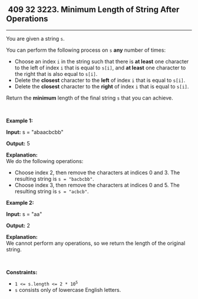 <h2> 409 32
3223. Minimum Length of String After Operations</h2><hr><div><p>You are given a string <code>s</code>.</p>

<p>You can perform the following process on <code>s</code> <strong>any</strong> number of times:</p>

<ul>
	<li>Choose an index <code>i</code> in the string such that there is <strong>at least</strong> one character to the left of index <code>i</code> that is equal to <code>s[i]</code>, and <strong>at least</strong> one character to the right that is also equal to <code>s[i]</code>.</li>
	<li>Delete the <strong>closest</strong> character to the <strong>left</strong> of index <code>i</code> that is equal to <code>s[i]</code>.</li>
	<li>Delete the <strong>closest</strong> character to the <strong>right</strong> of index <code>i</code> that is equal to <code>s[i]</code>.</li>
</ul>

<p>Return the <strong>minimum</strong> length of the final string <code>s</code> that you can achieve.</p>

<p>&nbsp;</p>
<p><strong class="example">Example 1:</strong></p>

<div class="example-block">
<p><strong>Input:</strong> <span class="example-io">s = "abaacbcbb"</span></p>

<p><strong>Output:</strong> <span class="example-io">5</span></p>

<p><strong>Explanation:</strong><br>
We do the following operations:</p>

<ul>
	<li>Choose index 2, then remove the characters at indices 0 and 3. The resulting string is <code>s = "bacbcbb"</code>.</li>
	<li>Choose index 3, then remove the characters at indices 0 and 5. The resulting string is <code>s = "acbcb"</code>.</li>
</ul>
</div>

<p><strong class="example">Example 2:</strong></p>

<div class="example-block">
<p><strong>Input:</strong> <span class="example-io">s = "aa"</span></p>

<p><strong>Output:</strong> <span class="example-io">2</span></p>

<p><strong>Explanation:</strong><br>
We cannot perform any operations, so we return the length of the original string.</p>
</div>

<p>&nbsp;</p>
<p><strong>Constraints:</strong></p>

<ul>
	<li><code>1 &lt;= s.length &lt;= 2 * 10<sup>5</sup></code></li>
	<li><code>s</code> consists only of lowercase English letters.</li>
</ul>
</div>